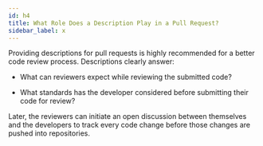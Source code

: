 ```yaml
---
id: h4
title: What Role Does a Description Play in a Pull Request?
sidebar_label: x
---
```


Providing descriptions for pull requests is highly recommended for a better code review process.
 Descriptions clearly answer:

- What can reviewers expect while reviewing the submitted code?

- What standards has the developer considered before submitting their code for review?

Later, the reviewers can initiate an open discussion between themselves and the developers to track every code change before those changes are pushed into repositories.